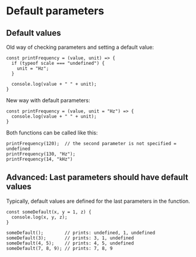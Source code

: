 # Default parameters

## Default values

Old way of checking parameters and setting a default value:

```
const printFrequency = (value, unit) => {
  if (typeof scale === "undefined") {
    unit = "Hz";
  }

  console.log(value + " " + unit);
}
```

New way with default parameters:

```
const printFrequency = (value, unit = "Hz") => {
  console.log(value + " " + unit);
}
```

Both functions can be called like this:

```
printFrequency(120);  // the second parameter is not specified = undefined
printFrequency(130, "Hz");
printFrequency(14, "kHz")
```

## Advanced: Last parameters should have default values

Typically, default values are defined for the last parameters in the function.

```
const someDefault(x, y = 1, z) {
  console.log(x, y, z);
}

someDefault();        // prints: undefined, 1, undefined
someDefault(3);       // prints: 3, 1, undefined
someDefault(4, 5);    // prints: 4, 5, undefined
someDefault(7, 8, 9); // prints: 7, 8, 9
```
